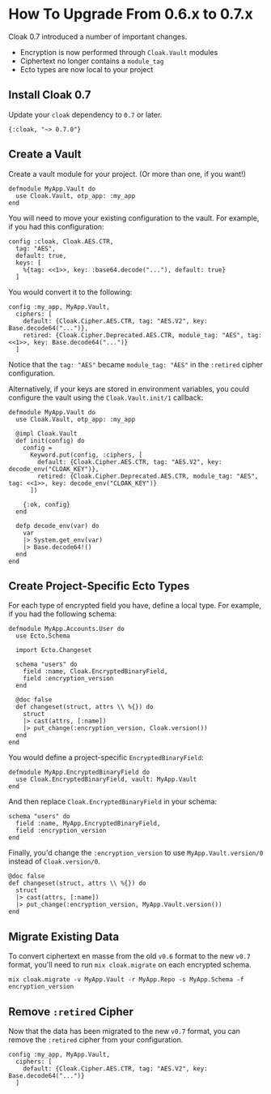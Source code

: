 # How To Upgrade From 0.6.x to 0.7.x

Cloak 0.7 introduced a number of important changes.

- Encryption is now performed through `Cloak.Vault` modules
- Ciphertext no longer contains a `module_tag`
- Ecto types are now local to your project

## Install Cloak 0.7

Update your `cloak` dependency to `0.7` or later.

    {:cloak, "~> 0.7.0"}

## Create a Vault

Create a vault module for your project. (Or more than one, if you want!)

    defmodule MyApp.Vault do
      use Cloak.Vault, otp_app: :my_app
    end

You will need to move your existing configuration to the vault. For example,
if you had this configuration:

    config :cloak, Cloak.AES.CTR,
      tag: "AES",
      default: true,
      keys: [
        %{tag: <<1>>, key: :base64.decode("..."), default: true}
      ]

You would convert it to the following:

    config :my_app, MyApp.Vault,
      ciphers: [
        default: {Cloak.Cipher.AES.CTR, tag: "AES.V2", key: Base.decode64("...")},
        retired: {Cloak.Cipher.Deprecated.AES.CTR, module_tag: "AES", tag: <<1>>, key: Base.decode64("...")}
      ]

Notice that the `tag: "AES"` became `module_tag: "AES"` in the `:retired`
cipher configuration.

Alternatively, if your keys are stored in environment variables, you could
configure the vault using the `Cloak.Vault.init/1` callback:

    defmodule MyApp.Vault do
      use Cloak.Vault, otp_app: :my_app

      @impl Cloak.Vault
      def init(config) do
        config =
          Keyword.put(config, :ciphers, [
            default: {Cloak.Cipher.AES.CTR, tag: "AES.V2", key: decode_env("CLOAK_KEY")},
            retired: {Cloak.Cipher.Deprecated.AES.CTR, module_tag: "AES", tag: <<1>>, key: decode_env("CLOAK_KEY")}
          ])

        {:ok, config}
      end

      defp decode_env(var) do
        var
        |> System.get_env(var)
        |> Base.decode64!()
      end
    end

## Create Project-Specific Ecto Types

For each type of encrypted field you have, define a local type. For example,
if you had the following schema:

    defmodule MyApp.Accounts.User do
      use Ecto.Schema

      import Ecto.Changeset

      schema "users" do
        field :name, Cloak.EncryptedBinaryField,
        field :encryption_version
      end

      @doc false
      def changeset(struct, attrs \\ %{}) do
        struct
        |> cast(attrs, [:name])
        |> put_change(:encryption_version, Cloak.version())
      end
    end

You would define a project-specific `EncryptedBinaryField`:

    defmodule MyApp.EncryptedBinaryField do
      use Cloak.EncryptedBinaryField, vault: MyApp.Vault
    end

And then replace `Cloak.EncryptedBinaryField` in your schema:

    schema "users" do
      field :name, MyApp.EncryptedBinaryField,
      field :encryption_version
    end 

Finally, you'd change the `:encryption_version` to use `MyApp.Vault.version/0`
instead of `Cloak.version/0`.

    @doc false
    def changeset(struct, attrs \\ %{}) do
      struct
      |> cast(attrs, [:name])
      |> put_change(:encryption_version, MyApp.Vault.version())
    end 

## Migrate Existing Data

To convert ciphertext en masse from the old `v0.6` format to the new `v0.7`
format, you'll need to run `mix cloak.migrate` on each encrypted schema.

    mix cloak.migrate -v MyApp.Vault -r MyApp.Repo -s MyApp.Schema -f encryption_version

## Remove `:retired` Cipher

Now that the data has been migrated to the new `v0.7` format, you can remove the
`:retired` cipher from your configuration.

    config :my_app, MyApp.Vault,
      ciphers: [
        default: {Cloak.Cipher.AES.CTR, tag: "AES.V2", key: Base.decode64("...")}
      ]
 